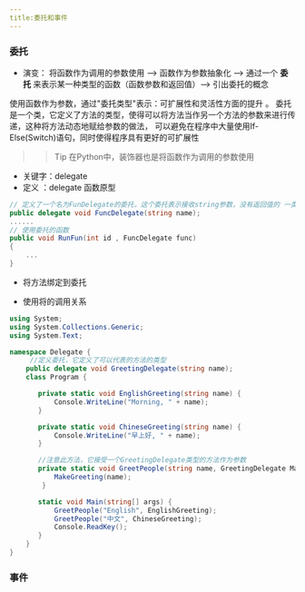 ```yaml
---
title:委托和事件
---
```


### 委托

* 演变： 将函数作为调用的参数使用 --> 函数作为参数抽象化 --> 通过一个 **委托** 来表示某一种类型的函数（函数参数和返回值）--> 引出委托的概念

使用函数作为参数，通过"委托类型"表示：可扩展性和灵活性方面的提升 。
委托是一个类，它定义了方法的类型，使得可以将方法当作另一个方法的参数来进行传递，这种将方法动态地赋给参数的做法，
可以避免在程序中大量使用If-Else(Switch)语句，同时使得程序具有更好的可扩展性

>> Tip 在Python中，装饰器也是将函数作为调用的参数使用



* 关键字：delegate 
* 定义  ：delegate 函数原型

~~~C#
// 定义了一个名为FunDelegate的委托，这个委托表示接收string参数，没有返回值的 一类函数。
public delegate void FuncDelegate(string name);
......
// 使用委托的函数
public void RunFun(int id , FuncDelegate func) 
{
	...
}
~~~

* 将方法绑定到委托



* 使用将的调用关系

~~~C#
using System;
using System.Collections.Generic;
using System.Text;

namespace Delegate {
     //定义委托，它定义了可以代表的方法的类型
    public delegate void GreetingDelegate(string name);
	class Program {

	   private static void EnglishGreeting(string name) {
		   Console.WriteLine("Morning, " + name);
	   }

	   private static void ChineseGreeting(string name) {
		   Console.WriteLine("早上好, " + name);
	   }

	   //注意此方法，它接受一个GreetingDelegate类型的方法作为参数
	   private static void GreetPeople(string name, GreetingDelegate MakeGreeting) {
		   MakeGreeting(name);
		}

	   static void Main(string[] args) {
		   GreetPeople("English", EnglishGreeting);
		   GreetPeople("中文", ChineseGreeting);
		   Console.ReadKey();
	   }
	}
}
~~~

### 事件

